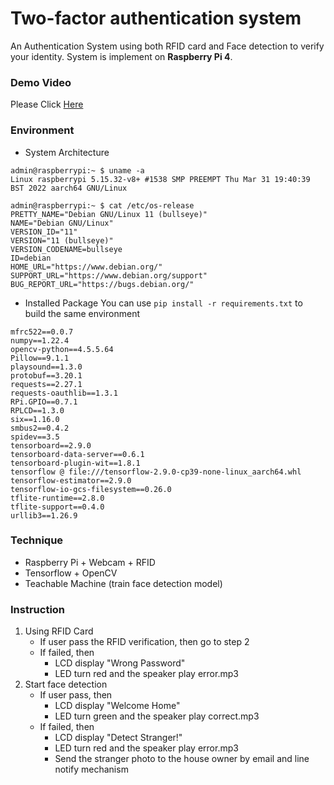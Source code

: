# Two-factor authentication system
An Authentication System using both RFID card and Face detection to verify your identity. System is implement on **Raspberry Pi 4**.

### Demo Video
Please Click [Here](https://www.youtube.com/watch?v=us4LwwhOKxs)

### Environment
- System Architecture
```shell=
admin@raspberrypi:~ $ uname -a
Linux raspberrypi 5.15.32-v8+ #1538 SMP PREEMPT Thu Mar 31 19:40:39 BST 2022 aarch64 GNU/Linux

admin@raspberrypi:~ $ cat /etc/os-release
PRETTY_NAME="Debian GNU/Linux 11 (bullseye)"
NAME="Debian GNU/Linux"
VERSION_ID="11"
VERSION="11 (bullseye)"
VERSION_CODENAME=bullseye
ID=debian
HOME_URL="https://www.debian.org/"
SUPPORT_URL="https://www.debian.org/support"
BUG_REPORT_URL="https://bugs.debian.org/"
```
- Installed Package
You can use `pip install -r requirements.txt` to build the same environment
```
mfrc522==0.0.7
numpy==1.22.4
opencv-python==4.5.5.64
Pillow==9.1.1
playsound==1.3.0
protobuf==3.20.1
requests==2.27.1
requests-oauthlib==1.3.1
RPi.GPIO==0.7.1
RPLCD==1.3.0
six==1.16.0
smbus2==0.4.2
spidev==3.5
tensorboard==2.9.0
tensorboard-data-server==0.6.1
tensorboard-plugin-wit==1.8.1
tensorflow @ file:///tensorflow-2.9.0-cp39-none-linux_aarch64.whl
tensorflow-estimator==2.9.0
tensorflow-io-gcs-filesystem==0.26.0
tflite-runtime==2.8.0
tflite-support==0.4.0
urllib3==1.26.9
```
### Technique
- Raspberry Pi + Webcam + RFID
- Tensorflow + OpenCV
- Teachable Machine (train face detection model)

### Instruction
1. Using RFID Card
    - If user pass the RFID verification, then go to step 2
    - If failed, then 
        - LCD display "Wrong Password" 
        - LED turn red and the speaker play error.mp3
2.	Start face detection 
    - If user pass, then
        - LCD display "Welcome Home"
        - LED turn green and the speaker play correct.mp3
    - If failed, then
        - LCD display "Detect Stranger!"
        - LED turn red and the speaker play error.mp3
        - Send the stranger photo to the house owner by email and line notify mechanism
